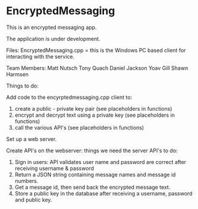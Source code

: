 # EncryptedMessaging
This is an encrypted messaging app. 

The application is under development. 

Files: 
EncryptedMessaging.cpp = this is the Windows PC based client for interacting with the service.

Team Members:
Matt Nutsch
Tony Quach
Daniel Jackson
Yoav Gill
Shawn Harmsen

Things to do:

Add code to the encyrptedmessaging.cpp client to:
1. create a public - private key pair (see placeholders in functions)
2. encrypt and decrypt text using a private key (see placeholders in functions)
3. call the various API's (see placeholders in functions)

Set up a web server.

Create API's on the webserver:
things we need the server API's to do: 
1. Sign in users: API validates user name and password are correct after receiving username & password 
2. Return a JSON string containing message names and message id numbers.
3. Get a message id, then send back the encrypted message text.
4. Store a public key in the database after receiving a username, password and public key.

